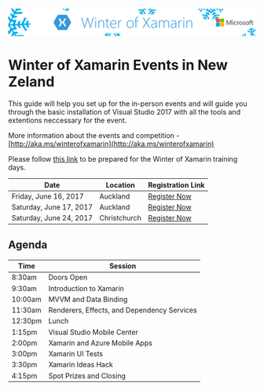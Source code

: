 ![Banner](Images/banner.png)

# Winter of Xamarin Events in New Zeland #

This guide will help you set up for the in-person events and will guide you through the basic installation of Visual Studio 2017 with all the tools and extentions neccessary for the event.

More information about the events and competition - [http://aka.ms/winterofxamarin](http://aka.ms/winterofxamarin)

Please follow [this link](Preperation/README.md) to be prepared for the Winter of Xamarin training days.

Date | Location | Registration Link
------------ | ------------- | ------------ 
Friday, June 16, 2017 | Auckland | [Register Now](https://www.microsoftevents.com/profile/form/index.cfm?PKformID=0x2119489d80d)
Saturday, June 17, 2017 | Auckland | [Register Now](https://www.microsoftevents.com/profile/form/index.cfm?PKformID=0x2119774ea40)
Saturday, June 24, 2017 | Christchurch | [Register Now](https://www.microsoftevents.com/profile/form/index.cfm?PKformID=0x21199645579)

## Agenda ##
Time | Session
------------ | -------------
8:30am | Doors Open
9:30am | Introduction to Xamarin
10:00am | MVVM and Data Binding
11:30am | Renderers, Effects, and Dependency Services
12:30pm | Lunch
1:15pm | Visual Studio Mobile Center
2:00pm | Xamarin and Azure Mobile Apps
3:00pm | Xamarin UI Tests
3:30pm | Xamarin Ideas Hack
4:15pm | Spot Prizes and Closing

